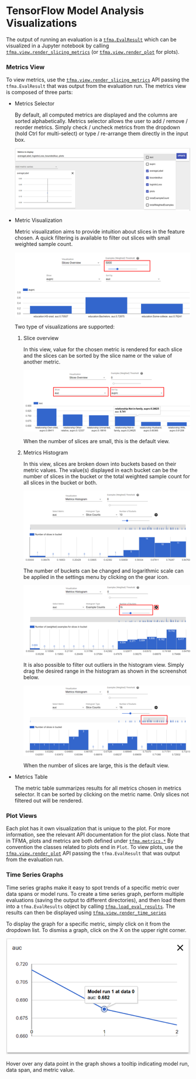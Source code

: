 # TensorFlow Model Analysis Visualizations

The output of running an evaluation is a
[`tfma.EvalResult`](../api_docs/python/tfma/#tensorflow_model_analysis.EvalResult)
which can be visualized in a Jupyter notebook by calling
[`tfma.view.render_slicing_metrics`](../api_docs/python/tfma/view/render_slicing_metrics)
(or
[`tfma.view.render_plot`](../api_docs/python/tfma-view#tensorflow_model_analysis.view.render_plot)
for plots).

### Metrics View

To view metrics, use the
[`tfma.view.render_slicing_metrics`](../api_docs/python/tfma-view/#tensorflow_model_analysis.view.render_slicing_metrics)
API passing the `tfma.EvalResult` that was output from the evaluation run. The
metrics view is composed of three parts:

*   Metrics Selector

    By default, all computed metrics are displayed and the columns are sorted
    alphabetically. Metrics selector allows the user to add / remove / reorder
    metrics. Simply check / uncheck metrics from the dropdown (hold Ctrl for
    multi-select) or type / re-arrange them directly in the input box.

    ![Metric selector](images/metricsSelector.png)

*   Metric Visualization

    Metric visualization aims to provide intuition about slices in the feature
    chosen. A quick filtering is available to filter out slices with small
    weighted sample count.

    ![Sample filtered view](images/sliceOverviewAfterFiltering.png)

    Two type of visualizations are supported:

    1.  Slice overview

        In this view, value for the chosen metric is rendered for each slice and
        the slices can be sorted by the slice name or the value of another
        metric.

        ![Sample slice overview](images/sliceOverview.png)

        When the number of slices are small, this is the default view.

    2.  Metrics Histogram

        In this view, slices are broken down into buckets based on their metric
        values. The value(s) displayed in each bucket can be the number of
        slices in the bucket or the total weighted sample count for all slices
        in the bucket or both.

        ![Sample metrics histogram](images/metricsHistogram.png)

        The number of buckets can be changed and logarithmic scale can be
        applied in the settings menu by clicking on the gear icon.

        ![Changing metrics histogram settings](images/metricsHistogramSetting.png)

        It is also possible to filter out outliers in the histogram view. Simply
        drag the desired range in the histogram as shown in the screenshot
        below.

        ![Filtered metrics histogram](images/metricsHistogramFiltered.png)

        When the number of slices are large, this is the default view.

*   Metrics Table

    The metric table summarizes results for all metrics chosen in metrics
    selector. It can be sorted by clicking on the metric name. Only slices not
    filtered out will be rendered.

### Plot Views

Each plot has it own visualization that is unique to the plot. For more
information, see the relevant API documentation for the plot class. Note that
in TFMA, plots and metrics are both defined under [`tfma.metrics.*`](../api_docs/python/tfma-metrics)
By convention the classes related to plots end in `Plot`. To view plots, use the
[`tfma.view.render_plot`](../api_docs/python/tfma-view/#tensorflow_model_analysis.view.render_plot)
API passing the `tfma.EvalResult` that was output from the evaluation run.

### Time Series Graphs

Time series graphs make it easy to spot trends of a specific metric over data
spans or model runs. To create a time series graph, perform multiple evaluations
(saving the output to different directories), and then load them into a
`tfma.EvalResults` object by calling
[`tfma.load_eval_results`](../api_docs/python/tfma/#tensorflow_model_analysis.load_eval_results).
The results can then be displayed using
[`tfma.view.render_time_series`](../api_docs/python/tfma-view#tensorflow_model_analysis.view.render_time_series)

To display the graph for a specific metric, simply click on it from the dropdown
list. To dismiss a graph, click on the X on the upper right corner.

![Sample time series graph](images/modelDrivenTimeSeriesGraph.png)

Hover over any data point in the graph shows a tooltip indicating model run,
data span, and metric value.
